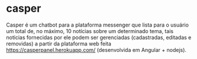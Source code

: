 # casper

Casper é um chatbot para a plataforma messenger que lista para o usuário um total de, no máximo, 10 notícias sobre um determinado tema, tais noticias fornecidas por ele podem ser gerenciadas (cadastradas, editadas e removidas) a partir da plataforma web feita https://casperpanel.herokuapp.com/ (desenvolvida em Angular + nodejs).

